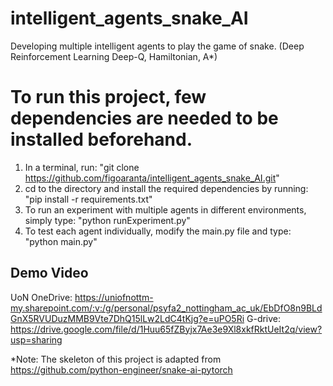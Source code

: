 # intelligent_agents_snake_AI
Developing multiple intelligent agents to play the game of snake. (Deep Reinforcement Learning Deep-Q, Hamiltonian, A*)

# To run this project, few dependencies are needed to be installed beforehand.
1. In a terminal, run: "git clone https://github.com/figoaranta/intelligent_agents_snake_AI.git"
2. cd to the directory and install the required dependencies by running: "pip install -r requirements.txt"
3. To run an experiment with multiple agents in different environments, simply type: "python runExperiment.py"
4. To test each agent individually, modify the main.py file and type: "python main.py"

## Demo Video
UoN OneDrive: https://uniofnottm-my.sharepoint.com/:v:/g/personal/psyfa2_nottingham_ac_uk/EbDfO8n9BLdGnX5RVUDuzMMB9Vte7DhQ15lLw2LdC4tKjg?e=uPO5Ri
G-drive: https://drive.google.com/file/d/1Huu65fZByjx7Ae3e9Xl8xkfRktUeIt2q/view?usp=sharing

*Note: The skeleton of this project is adapted from https://github.com/python-engineer/snake-ai-pytorch
